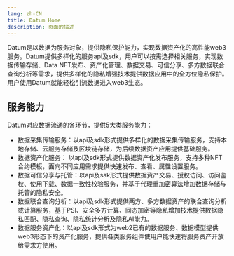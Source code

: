 ```yaml
---
lang: zh-CN
title: Datum Home
description: 页面的描述
---
```


Datum是以数据为服务对象，提供隐私保护能力，实现数据资产化的高性能web3服务。Datum提供多样化的服务api及sdk，用户可以按需选择相关服务，实现数据传输存储、Data NFT发布、资产化管理、数据交易、可信分享、多方数据联合查询分析等需求，提供多样化的隐私增强技术提供数据应用中的全方位隐私保护。用户使用Datum就能轻松引流数据进入web3生态。


## 服务能力

Datum对应数据流通的各环节，提供5大类服务能力：


- 数据采集传输服务：以api及sdk形式提供多样化的数据采集传输服务，支持本地存储、云服务存储及区块链存储，为后续数据资产应用提供基础服务。
- 数据资产化服务： 以api及sdk形式提供数据资产化发布服务，支持多种NFT合约模板，面向不同应用需求提供快速发布、查看、属性设置服务。
- 数据可信分享与托管：以api及sak形式提供数据资产交易、授权访问、访问鉴权、使用下载、数据一致性校验服务，并基于代理重加密算法增加数据存储与托管的隐私安全。
- 数据联合查询分析：以api及sdk形式提供两方、多方数据资产的联合查询分析或计算服务，基于PSI、安全多方计算、同态加密等隐私增加技术提供数据隐私匹配、隐私查询、隐私统计分析及隐私AI能力。
- 数据服务资产化：以api及sdk形式为web2已有的数据服务、数据模型提供web3形态下的资产化服务，提供各类服务组件使用户能快速将服务资产开放给需求方使用。
